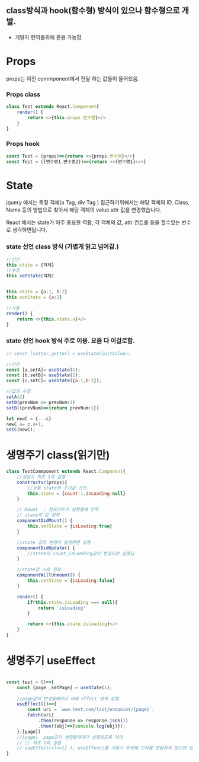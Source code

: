 ## class방식과 hook(함수형) 방식이 있으나 함수형으로 개발. 
- 개발자 편의를위해 혼용 가능함.

# Props
props는 이전 commponent에서 전달 하는 값들이 들어있음.

### Props class
```javascript
class Test extends React.Component{
    render() {
        return <>{this.props.변수명}</>
    }
}
```
### Props hook
```javascript
const Test = (props)=>{return <>{props.변수명}</>}
const Test = ({변수명1,변수명2})=>{return <>{변수명1}</>}
```

# State

jquery 에서는 특정 객체(a Tag, div Tag ) 접근하기위해서는 해당 객체의 ID, Class, Name 등의 방법으로 찾아서 
해당 객체의 value attr 값을 변경했습니다.

React 에서는 state가 아주 중요한 역활, 각 객체의 값, attr 컨트롤 등을 할수있는 변수로 생각하면됩니다.

### state 선언 class 방식 (가볍게 읽고 넘어감.)
```javascript
//선언
this.state = {객체}
//수정
this.setState(객체)


this.state = {a:1, b:2}
this.setState = {a:2}

//사용
render() {
    return <>{this.state.a}</>
}
```

### state 선언 hook 방식 주로 이용. 요즘 다 이걸로함.
```javascript
// const [setter,getter] = useState(initValue);

//선언
const [a,setA]= useState(1);
const [b,setB]= useState(2);
const [c,setC]= useState({a:1,b:2});

//값의 수정
setA(2)
setB(prevNum => prevNum+1)
setB((prevNum)=>{return prevNum+1})

let newC = {...c}
newC.a= c.a+1;
setC(newC);

```

# 생명주기 class(읽기만)
```javascript
class TestCommponent extends React.Component{
    //생성시 최초 1회 실행
    constructor(props){
        //보통 state의 초기값 선언.
        this.state = {count:1,isLoading:null}
    }

    // Mount  : 컴포넌트가 실행될때 단위
    // state의 값 정의
    componentDidMount() {
        this.setState = {isLoading:true}
    }

    //state 값의 변경이 발생하면 실행
    componentDidUpdate() {
        //state의 count,isLoading값이 변경되면 실행딤
    }

    //state값 사용 완료
    componentWillUnmount() {
        this.setState = {isLoading:false}
    }

    render() {
        if(this.state.isLoading === null){
            return 'isLoading'
        }

        return <>{this.state.isLoading}</>
    }
}
```

# 생명주기 useEffect
```javascript

const test = ()=>{
    const [page ,setPage] = useState(1);
    
    //page값이 변경될때마다 아래 effect 영역 실행.
    useEffect(()=>{
        const uri = `www.test.com/list/endpoint/{page}`;
        fatch(uri)
            .then(response => response.json())
            .then((obj)=>{console.log(obj)});
    },[page])
    //[page]  page값이 변경될때마다 실행되도록 처리
    // [] 최초 1회 실행
    // useEffect(()=>{} ), useEffenct를 사용시 두번째 인자를 전달하지 않으면 랜더링이 계속일어남
}

```